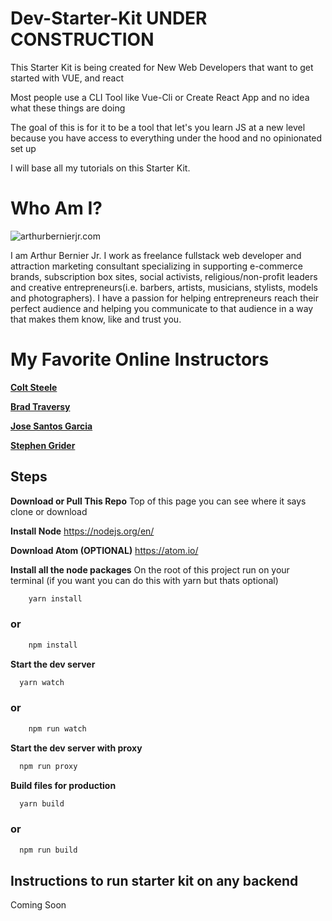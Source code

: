 # Dev-Starter-Kit UNDER CONSTRUCTION
This Starter Kit is being created for New Web Developers that want to get started with VUE, and react

Most people use a CLI Tool like Vue-Cli or Create React App and no idea what these things are doing

The goal of this is for it to be a tool that let's you learn JS at a new level because you have access to
everything under the hood and no opinionated set up

I will base all my tutorials on this Starter Kit.

# Who Am I?

![arthurbernierjr.com](http://progressandfortune.com/smac_images/profile.jpg)

I am Arthur Bernier Jr. I work as freelance fullstack web developer and attraction marketing consultant specializing in supporting e-commerce brands,
subscription box sites, social activists, religious/non-profit leaders and creative entrepreneurs(i.e. barbers, artists, musicians, stylists, models and photographers).
I have a passion for helping entrepreneurs reach their perfect audience and helping you communicate to that audience in a way that makes them know, like and trust you.


# My Favorite Online Instructors

[__Colt Steele__](https://www.youtube.com/channel/UCrqAGUPPMOdo0jfQ6grikZw)

[__Brad Traversy__](https://www.youtube.com/channel/UC29ju8bIPH5as8OGnQzwJyA)

[__Jose Santos Garcia__](https://www.youtube.com/channel/UC46wWUso9H5KPQcoL9iE3Ug)

[__Stephen Grider__](https://www.youtube.com/channel/UCQCaS3atWyNHEy5PkDXdpNg/)

## Steps

**Download or Pull This Repo**
	Top of this page you can see where it says clone or download

 **Install Node**
	https://nodejs.org/en/

**Download Atom (OPTIONAL)**
	https://atom.io/

 **Install all the node packages**
On the root of this project run on your terminal (if you want you can do this with yarn but thats optional)
```bash
	yarn install
```
### or
```bash
	npm install
```

**Start the dev server**
```bash
  yarn watch
```
### or
```bash
	npm run watch
```

**Start the dev server with proxy**
```bash
  npm run proxy
```

**Build files for production**
```bash
  yarn build
```
### or

```bash
  npm run build
```

## Instructions to run starter kit on any backend
Coming Soon
